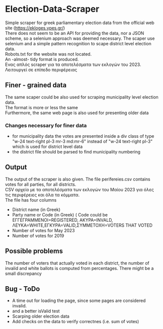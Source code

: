# Election-Data-Scraper
Simple scraper for greek parliamentary election data from the official web site (https://ekloges.ypes.gr/)  
There does not seem to be an API for providing the data, nor a JSON scheme, so a selenium approach was deemed necessary.
The scaper use selenium and a simple pattern recognition to scape district level election data.  
Robots.txt for the website was not located.  
An -almost- tidy format is produced.    
Ενας απλός scraper για τα αποτελέσματα των εκλογών του 2023. Λειτουργεί σε επίπεδο περιφέρειας
## Finer - grained data
The same  scaper could be also used for scraping municipality level election data.  
The format is more or less the same  
Furthermore, the same web page is also used for presenting older data
### Changes necessary for finer data 
* for municipality data the votes are presented inside a div class of type
"w-24 text-right pl-3 mr-3 md:mr-6" instead of "w-24 text-right pl-3" which is used for district level data
* the district file should be parsed to find municipality numbering
## Output 
The output of the scraper is also given.
The file perifereies.csv contains votes for all parties, for all districts.     
CSV αρχείο με τα αποτελέσματα των εκλογών του Μαίου 2023 για όλες τις περιφέρειες και όλα τα κόμματα.  
The  file has four columns
* District name (in Greek)
* Party name or Code  (in Greek) ( Code could be ΕΓΓΕΓΡΑΜΜΕΝΟΙ=REGISTERED, ΑΚΥΡΑ=INVALD, ΛΕΥΚΑ=WHITE,ΕΓΚΥΡΑ=VALID,ΣΥΜΜΕΤΟΧΗ=VOTERS THAT VOTED
* Number of votes for May 2023
* Number of votes for 2019
## Possible problems
The number of voters that actually voted in each district, the number of invalid and white ballots
is computed from percentages. There might be a small discrepancy
## Bug - ToDo
* A time out for loading the page, since some pages are considered invalid. 
* and a better isValid test  
* Scarping older election data
* Add checks on the data to verify correctnes (i.e. sum of votes)

